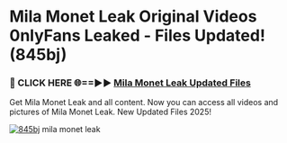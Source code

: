 # Mila Monet Leak Original Videos 0nlyFans Leaked - Files Updated! (845bj)

<h3>🔴 CLICK HERE 🌐==►► <a href="https://best4dudes.click/HH4t6V" rel="nofollow">Mila Monet Leak Updated Files</a></h3>

Get Mila Monet Leak and all content. Now you can access all videos and pictures of Mila Monet Leak. New Updated Files 2025!

[![845bj](https://github.com/user-attachments/assets/8c521d6e-e6e3-4a75-9320-d58ab9d79d5b)](https://best4dudes.click/HH4t6V)
mila monet leak